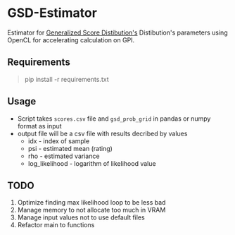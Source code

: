 # GSD-Estimator

Estimator for [Generalized Score Distibution's](https://arxiv.org/abs/1909.04369) Distibution's parameters using OpenCL for accelerating calculation on GPI.

## Requirements

> pip install -r requirements.txt

## Usage

* Script takes `scores.csv` file and `gsd_prob_grid` in pandas or numpy format as input
* output file will be a csv file with results decribed by values
  * idx - index of sample
  * psi - estimated mean (rating)
  * rho - estimated variance
  * log_likelihood - logarithm of likelihood value

## TODO

1. Optimize finding max likelihood loop to be less bad
2. Manage memory to not allocate too much in VRAM 
3. Manage input values not to use default files
4. Refactor main to functions